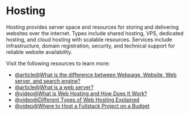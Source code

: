 # Hosting

Hosting provides server space and resources for storing and delivering websites over the internet. Types include shared hosting, VPS, dedicated hosting, and cloud hosting with scalable resources. Services include infrastructure, domain registration, security, and technical support for reliable website availability.

Visit the following resources to learn more:

- [@article@What is the difference between Webpage, Website, Web server, and search engine?](https://developer.mozilla.org/en-US/docs/Learn/Common_questions/Web_mechanics/Pages_sites_servers_and_search_engines)
- [@article@What is a web server?](https://developer.mozilla.org/en-US/docs/Learn/Common_questions/Web_mechanics/What_is_a_web_server)
- [@video@What is Web Hosting and How Does It Work?](https://www.youtube.com/watch?v=H8oAvyqQwew)
- [@video@Different Types of Web Hosting Explained](https://www.youtube.com/watch?v=AXVZYzw8geg)
- [@video@Where to Host a Fullstack Project on a Budget](https://www.youtube.com/watch?v=Kx_1NYYJS7Q)